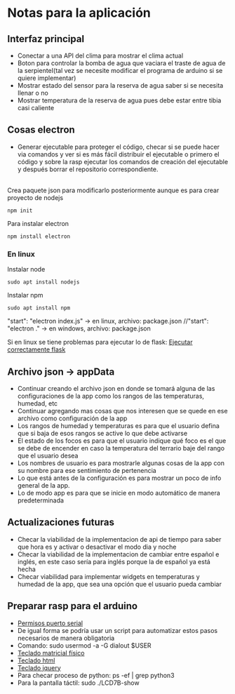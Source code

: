 # Notas para la aplicación

## Interfaz principal
- Conectar a una API del clima para mostrar el clima actual
- Boton para controlar la bomba de agua que vaciara el traste de agua de la serpienteI(tal vez se necesite modificar el programa de arduino si se quiere implementar)
- Mostrar estado del sensor para la reserva de agua saber si se necesita llenar o no
- Mostrar temperatura de la reserva de agua pues debe estar entre tibia casi caliente

## Cosas electron
- Generar ejecutable para proteger el código, checar si se puede hacer via comandos y ver si es más fácil distribuir el ejecutable o primero el código y sobre la rasp ejecutar los comandos de creación del ejecutable y después borrar el repositorio correspondiente.
<br>
Crea paquete json para modificarlo posteriormente aunque es para crear proyecto de nodejs

```
npm init
```

Para instalar electron
```
npm install electron
```

### En linux
Instalar node
```
sudo apt install nodejs
```
Instalar npm
```
sudo apt install npm
```

"start": "electron index.js" -> en linux, archivo: package.json
//"start": "electron ." -> en windows, archivo: package.json

Si en linux se tiene problemas para ejecutar lo de flask:
[Ejecutar correctamente flask](https://medium.com/@sanzidkawsar/the-python-flask-problem-oserror-errno-98-address-already-in-use-flask-49daaccaef4f)

## Archivo json -> appData
- Continuar creando el archivo json en donde se tomará alguna de las configuraciones de la app como los rangos de las temperaturas, humedad, etc
- Continuar agregando mas cosas que nos interesen que se quede en ese archivo como configuración de la app
- Los rangos de humedad y temperaturas es para que el usuario defina que si baja de esos rangos se active lo que debe activarse
- El estado de los focos es para que el usuario indique qué foco es el que se debe de encender en caso la temperatura del terrario baje del rango que el usuario desea
- Los nombres de usuario es para mostrarle algunas cosas de la app con su nombre para ese sentimiento de pertenencia
- Lo que está antes de la configuración es para mostrar un poco de info general de la app.
- Lo de modo app es para que se inicie en modo automático de manera predeterminada

## Actualizaciones futuras
- Checar la viabilidad de la implementacion de api de tiempo para saber que hora es y activar o desactivar el modo dia y noche
- Checar la viabilidad de la implementacion de cambiar entre español e inglés, en este caso sería para inglés porque la de español ya está hecha
- Checar viabilidad para implementar widgets en temperaturas y humedad de la app, que sea una opción que el usuario pueda cambiar

## Preparar rasp para el arduino
- [Permisos puerto serial](https://askubuntu.com/questions/58119/changing-permissions-on-serial-port)
- De igual forma se podría usar un script para automatizar estos pasos necesarios de manera obligatoria
- Comando: sudo usermod -a -G dialout $USER
- [Teclado matricial físico](https://descubrearduino.com/conectar-teclado-a-raspberry-pi/)
- [Teclado html](https://www.youtube.com/watch?v=uGohVJhgSN8&t=594s)
- [Teclado jquery](https://www.jose-aguilar.com/blog/teclado-virtual-con-jquery/)
- Para checar proceso de python: ps -ef | grep python3
- Para la pantalla táctil: sudo ./LCD7B-show